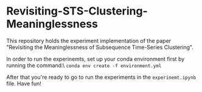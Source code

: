# Revisiting-STS-Clustering-Meaninglessness
This repository holds the experiment implementation of the paper "Revisiting the Meaninglessness of Subsequence Time-Series Clustering".

In order to run the experinemts, set up your conda environment first by running the command:\\
```conda env create -f environment.yml```

After that you're ready to go to run the experiments in the ```experinemt.ipynb``` file. Have fun!
